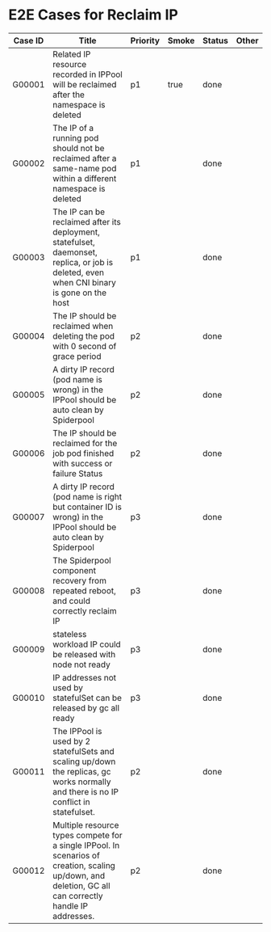 # E2E Cases for Reclaim IP

| Case ID | Title                                                                                                                                      | Priority | Smoke | Status | Other |
|---------|--------------------------------------------------------------------------------------------------------------------------------------------|----------|-------|--------|-------|
| G00001  | Related IP resource recorded in IPPool will be reclaimed after the namespace is deleted                                                    | p1       | true  | done   |       |
| G00002  | The IP of a running pod should not be reclaimed after a same-name pod within a different namespace is deleted                              | p1       |       | done   |       |
| G00003  | The IP can be reclaimed after its deployment, statefulset, daemonset, replica, or job is deleted, even when CNI binary is gone on the host | p1       |       | done   |       |
| G00004  | The IP should be reclaimed when deleting the pod with 0 second of grace period                                                             | p2       |       | done   |       |
| G00005  | A dirty IP record (pod name is wrong) in the IPPool should be auto clean by Spiderpool                                                     | p2       |       | done   |       |
| G00006  | The IP should be reclaimed for the job pod finished with success or failure Status                                                         | p2       |       | done   |       |
| G00007  | A dirty IP record (pod name is right but container ID is wrong) in the IPPool should be auto clean by Spiderpool                           | p3       |       | done   |       |
| G00008  | The Spiderpool component recovery from repeated reboot, and could correctly reclaim IP                                                     | p3       |       | done   |       |
| G00009  | stateless workload IP could be released with node not ready                                                                                | p3       |       | done   |       |
| G00010  | IP addresses not used by statefulSet can be released by gc all ready                                                                       | p3       |       | done   |       |
| G00011  | The IPPool is used by 2 statefulSets and scaling up/down the replicas, gc works normally and there is no IP conflict in statefulset.       | p2       |       | done   |       |
| G00012  | Multiple resource types compete for a single IPPool. In scenarios of creation, scaling up/down, and deletion, GC all can correctly handle IP addresses.       | p2       |       | done   |       |
